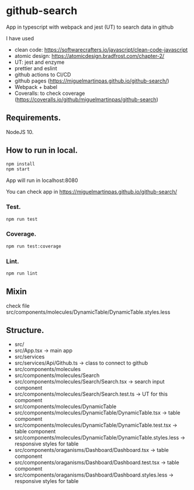 # github-search

App in typescript with webpack and jest (UT) to search data in github

I have used

-   clean code: https://softwarecrafters.io/javascript/clean-code-javascript
-   atomic design: https://atomicdesign.bradfrost.com/chapter-2/
-   UT: jest and enzyme
-   prettier and eslint
-   github actions to CI/CD
-   github pages (https://miguelmartinpas.github.io/github-search/)
-   Webpack + babel
-   Coveralls: to check coverage (https://coveralls.io/github/miguelmartinpas/github-search)

## Requirements.

NodeJS 10.

## How to run in local.

```sh
npm install
npm start
```

App will run in localhost:8080

You can check app in https://miguelmartinpas.github.io/github-search/

### Test.

```sh
npm run test
```

### Coverage.

```sh
npm run test:coverage
```

### Lint.

```sh
npm run lint
```

## Mixin

check file src/components/molecules/DynamicTable/DynamicTable.styles.less

## Structure.

-   src/
-   src/App.tsx -> main app
-   src/services
-   src/services/Api/Github.ts -> class to connect to github
-   src/components/molecules
-   src/components/molecules/Search
-   src/components/molecules/Search/Search.tsx -> search input component
-   src/components/molecules/Search/Search.test.ts -> UT for this component
-   src/components/molecules/DynamicTable
-   src/components/molecules/DynamicTable/DynamicTable.tsx -> table component
-   src/components/molecules/DynamicTable/DynamicTable.test.tsx -> table component
-   src/components/molecules/DynamicTable/DynamicTable.styles.less -> responsive styles for table
-   src/components/oraganisms/Dashboard/Dashboard.tsx -> table component
-   src/components/oraganisms/Dashboard/Dashboard.test.tsx -> table component
-   src/components/oraganisms/Dashboard/Dashboard.styles.less -> responsive styles for table
